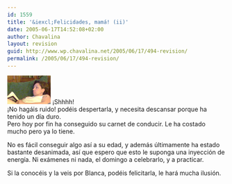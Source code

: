 ```yaml
---
id: 1559
title: '&iexcl;Felicidades, mamá! (ii)'
date: 2005-06-17T14:52:08+02:00
author: Chavalina
layout: revision
guid: http://www.wp.chavalina.net/2005/06/17/494-revision/
permalink: /2005/06/17/494-revision/
---
```

<img class="imgizqda" src="/imagenes/fotos/mama.jpg" alt="ZzZzZz" /> &iexcl;Shhhh!  
&iexcl;No hagáis ruido! podéis despertarla, y necesita descansar porque ha tenido un d&iacute;a duro.  
Pero hoy por fin ha conseguido su carnet de conducir. Le ha costado mucho pero ya lo tiene.

No es fácil conseguir algo as&iacute; a su edad, y además &uacute;ltimamente ha estado bastante desanimada, as&iacute; que espero que esto le suponga una inyecci&oacute;n de energ&iacute;a. Ni exámenes ni nada, el domingo a celebrarlo, y a practicar.

Si la conocéis y la veis por Blanca, podéis felicitarla, le hará mucha ilusi&oacute;n.